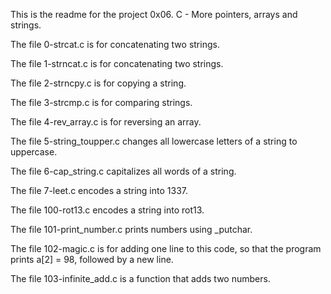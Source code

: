 This is the readme for the project 0x06. C - More pointers, arrays and strings.

The file 0-strcat.c is for concatenating two strings.

The file 1-strncat.c is for concatenating two strings.

The file 2-strncpy.c is for copying a string.

The file 3-strcmp.c is for comparing strings.

The file 4-rev_array.c is for reversing an array.

The file 5-string_toupper.c changes all lowercase letters of a string to uppercase.

The file 6-cap_string.c capitalizes all words of a string.

The file 7-leet.c encodes a string into 1337.

The file 100-rot13.c encodes a string into rot13.

The file 101-print_number.c prints numbers using _putchar.

The file 102-magic.c is for adding one line to this code, so that the program prints a[2] = 98, followed by a new line.

The file 103-infinite_add.c is a function that adds two numbers.


